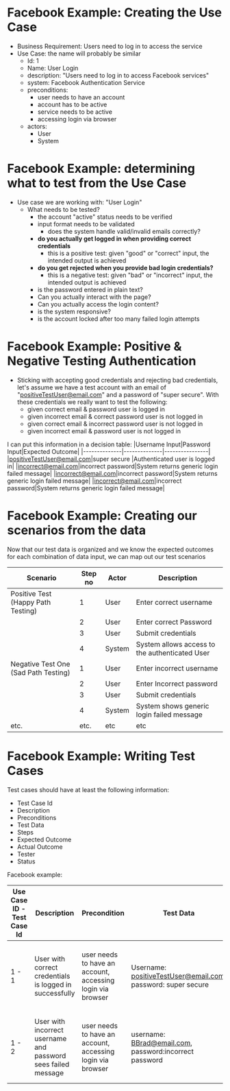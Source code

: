 # Facebook Example: Creating the Use Case
- Business Requirement: Users need to log in to access the service
- Use Case: the name will probably be similar  
    - Id: 1
    - Name: User Login
    - description: "Users need to log in to access Facebook services"
    - system: Facebook Authentication Service
    - preconditions: 
        - user needs to have an account
        - account has to be active
        - service needs to be active
        - accessing login via browser
    - actors:
        - User
        - System

# Facebook Example: determining what to test from the Use Case
- Use case we are working with: "User Login"
    - What needs to be tested?
        - the account "active" status needs to be verified
        - input format needs to be validated
            - does the system handle valid/invalid emails correctly?
        - **do you actually get logged in when providing correct credentials**
            - this is a positive test: given "good" or "correct" input, the intended output is achieved
        - **do you get rejected when you provide bad login credentials?**
            - this is a negative test: given "bad" or "incorrect" input, the intended output is achieved
        - is the password entered in plain text?
        - Can you actually interact with the page?
        - Can you actually access the login content?
        - is the system responsive?
        - is the account locked after too many failed login attempts

# Facebook Example: Positive & Negative Testing Authentication
- Sticking with accepting good credentials and rejecting bad credentials, let's assume we have a test account with an email of "positiveTestUser@email.com" and a password of "super secure". With these credentials we really want to test the following:
    - given correct email & password user is logged in
    - given incorrect email & correct password user is not logged in
    - given correct email & incorrect password user is not logged in
    - given incorrect email & password user is not logged in

I can put this information in a decision table:
|Username Input|Password Input|Expected Outcome|
|--------------|--------------|----------------|
|positiveTestUser@email.com|super secure       |Authenticated user is logged in|
|incorrect@email.com|incorrect password|System returns generic login failed message|
|incorrect@email.com|incorrect password|System returns generic login failed message|
|incorrect@email.com|incorrect password|System returns generic login failed message|

# Facebook Example: Creating our scenarios from the data
Now that our test data is organized and we know the expected outcomes for each combination of data input, we can map out our test scenarios

|Scenario| Step no |Actor | Description|
|--------|---------|------|------------|
|Positive Test (Happy Path Testing)|1|User|Enter correct username|
|                                  |2|User|Enter correct Password|
|                                  |3|User|Submit credentials|
|                                  |4|System|System allows access to the authenticated User|
|Negative Test One (Sad Path Testing)|1|User|Enter incorrect username|
|                                    |2|User|Enter Incorrect password|
|                                    |3|User|Submit credentials|
|                                    |4|System|System shows generic login failed message|
|etc. |etc. |etc| etc|

# Facebook Example: Writing Test Cases
Test cases should have at least the following information:
- Test Case Id
- Description
- Preconditions
- Test Data
- Steps
- Expected Outcome
- Actual Outcome
- Tester
- Status

Facebook example:

|Use Case ID - Test Case Id|Description|Precondition|Test Data|Steps|Expected Outcome|Actual Outcome|Tester|Status|
|--------------------------|-----------|------------|---------|-----|----------------|--------------|------|------|
|1 - 1| User with correct credentials is logged in successfully| user needs to have an account, accessing login via browser| Username: positiveTestUser@email.com, password: super secure| 1. enter correct username, 2. enter correct password, 3. submit credentials|System allows acccess to the authenticated user|TBD|Unassigned|Untested|
|1 - 2| User with incorrect username and password sees failed message|user needs to have an account, accessing login via browser|username: BBrad@email.com, password:incorrect password|1. enter incorrect username, 2. enter incorrect password, 3. submit credentials|System shows generic login failed message|TBD|Unassigned|Untested|